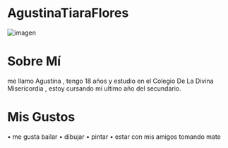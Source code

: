 # AgustinaTiaraFlores
![imagen](https://www.istockphoto.com/es/fotos/cielo-atardecer)
# Sobre Mí
me llamo Agustina , tengo 18 años y estudio en el Colegio De La Divina Misericordia , estoy cursando mi ultimo año del secundario.
# Mis Gustos
 • me gusta bailar
 • dibujar
 • pintar
 • estar con mis amigos tomando mate
